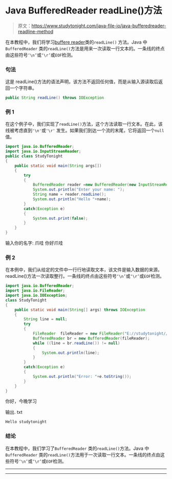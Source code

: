 # Java BufferedReader readLine()方法

> 原文：<https://www.studytonight.com/java-file-io/java-bufferedreader-readline-method>

在本教程中，我们将学习[buffere reader](https://www.studytonight.com/java-file-io/java-bufferedreader-class)类的`readLine()` 方法。Java 中`BufferedReader` 类的`readLine()`方法是用来一次读取一行文本的。一条线的终点由这些符号`‘\n’`或`‘\r’`或`EOF`检测。

### 句法

这是 readLine()方法的语法声明，该方法不返回任何值，而是从输入源读取后返回一个字符串。

```java
public String readLine() throws IOException
```

### 例 1

在这个例子中，我们实现了`readLine()`方法，这个方法读取一行文本。在此，该线被考虑直到`'\n'`或`'\r'` 发生。如果我们到达一个流的末尾，它将返回一个`null` 值。

```java
import java.io.BufferedReader;
import java.io.InputStreamReader;
public class StudyTonight 
{
	public static void main(String args[])
	{
		try
		{
			BufferedReader reader =new BufferedReader(new InputStreamReader(System.in));
			System.out.println("Enter your name: ");
			String name = reader.readLine();   
			System.out.println("Hello "+name);
		}
		catch(Exception e)
		{
			System.out.print(false);
		}
	}
}
```

输入你的名字:
爪哇
你好爪哇

### 例 2

在本例中，我们从给定的文件中一行行地读取文本，该文件是输入数据的来源。readLine()方法一次读取整行。一条线的终点由这些符号`‘\n’`或`‘\r’`或`EOF`检测。

```java
import java.io.BufferedReader;
import java.io.FileReader;
import java.io.IOException;
class StudyTonight
{
	public static void main(String[] args) throws IOException 
	{ 
		String line = null;
		try 
		{
			FileReader	fileReader = new FileReader("E://studytonight//output.txt"); 
			BufferedReader br = new BufferedReader(fileReader);
			while ((line = br.readLine()) != null) 
			{
				System.out.println(line);
			}       
		}
		catch(Exception e)
		{
			System.out.println("Error: "+e.toString());
		}
	} 
}
```

你好，今晚学习

输出. txt

```java
Hello studytonight
```

### 结论

在本教程中，我们学习了`BufferedReader` 类的`readLine()`方法。Java 中`BufferedReader` 类的`readLine()`方法用于一次读取一行文本。一条线的终点由这些符号`‘\n’`或`‘\r’`或`EOF`检测。

* * *

* * *